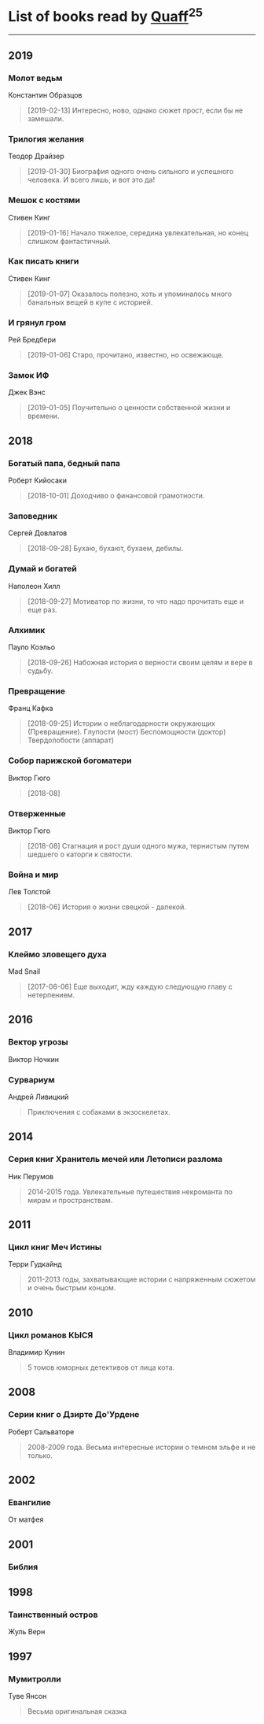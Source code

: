 # List of books read by [Quaff](http://vk.com/id12267158)<sup>25</sup>
---

## 2019

### Молот ведьм
Константин Образцов
> [2019-02-13] Интересно, ново, однако сюжет прост, если бы не замешали.


### Трилогия желания
Теодор Драйзер
> [2019-01-30] Биография одного очень сильного и успешного человека. И всего лишь, и вот это да!


### Мешок с костями
Стивен Кинг
> [2019-01-16] Начало тяжелое, середина увлекательная, но конец слишком фантастичный.


### Как писать книги
Стивен Кинг
> [2019-01-07] Оказалось полезно, хоть и упоминалось много банальных вещей в купе с историей.


### И грянул гром
Рей Бредбери
> [2019-01-06] Старо, прочитано, известно, но освежающе.


### Замок ИФ
Джек Вэнс
> [2019-01-05] Поучительно о ценности собственной жизни и времени.



## 2018

### Богатый папа, бедный папа
Роберт Кийосаки
> [2018-10-01] Доходчиво о финансовой грамотности.


### Заповедник
Сергей Довлатов
> [2018-09-28] Бухаю, бухают, бухаем, дебилы.


### Думай и богатей
Наполеон Хилл
> [2018-09-27] Мотиватор по жизни, то что надо прочитать еще и еще раз.


### Алхимик
Пауло Коэльо
> [2018-09-26] Набожная история о верности своим целям и вере в судьбу.


### Превращение
Франц Кафка
> [2018-09-25] Истории о неблагодарности окружающих (Превращение). 
> Глупости (мост)
> Беспомощности (доктор)
> Твердолобости (аппарат)


### Собор парижской богоматери
Виктор Гюго
> [2018-08] 


### Отверженные
Виктор Гюго
> [2018-08] Стагнация и рост души одного мужа, тернистым путем шедшего о каторги к святости.


### Война и мир
Лев Толстой
> [2018-06] История о жизни свецкой - далекой.



## 2017

### Клеймо зловещего духа
Mad Snail
> [2017-06-06] Еще выходит, жду каждую следующую главу с нетерпением.



## 2016

### Вектор угрозы
Виктор Ночкин


### Сурвариум
Андрей Ливицкий
> Приключения с собаками в экзоскелетах.



## 2014

### Серия книг Хранитель мечей или Летописи разлома
Ник Перумов
> 2014-2015 года. Увлекательные путешествия некроманта по мирам и пространствам.



## 2011

### Цикл книг Меч Истины
Терри Гудкайнд
> 2011-2013 годы, захватывающие истории с напряженным сюжетом и очень быстрым концом.



## 2010

### Цикл романов КЫСЯ
Владимир Кунин
> 5 томов юморных детективов от лица кота.



## 2008

### Серии книг о Дзирте До'Урдене
Роберт Сальваторе
> 2008-2009 года. Весьма интересные истории о темном эльфе и не только.



## 2002

### Евангилие
От матфея



## 2001

### Библия



## 1998

### Таинственный остров
Жуль Верн



## 1997

### Мумитролли
Туве Янсон
> Весьма оригинальная сказка



